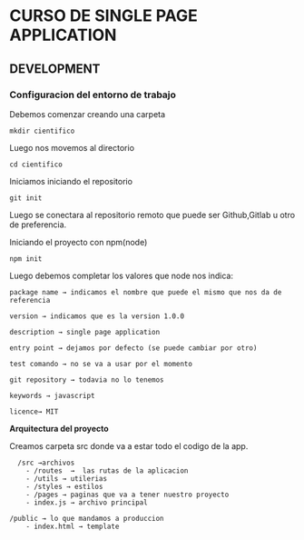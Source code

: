 # CURSO DE SINGLE PAGE APPLICATION
## DEVELOPMENT
### Configuracion del entorno de trabajo
Debemos comenzar creando una carpeta

	mkdir cientifico

Luego nos movemos al directorio

	cd cientifico

Iniciamos iniciando el repositorio

	git init

Luego se conectara al repositorio remoto que puede ser Github,Gitlab u otro de preferencia.

Iniciando el proyecto con npm(node)

`npm init`

Luego debemos completar los valores que node nos indica:

	package name → indicamos el nombre que puede el mismo que nos da de referencia

	version → indicamos que es la version 1.0.0

	description → single page application

	entry point → dejamos por defecto (se puede cambiar por otro)

	test comando → no se va a usar por el momento

	git repository → todavia no lo tenemos

	keywords → javascript

	licence→ MIT

**Arquitectura del proyecto**

Creamos carpeta src donde va a estar todo el codigo de la app.

	  /src →archivos	
		- /routes  →  las rutas de la aplicacion	
		- /utils → utilerias
		- /styles → estilos
		- /pages → paginas que va a tener nuestro proyecto
		- index.js → archivo principal

	/public → lo que mandamos a produccion
		- index.html → template